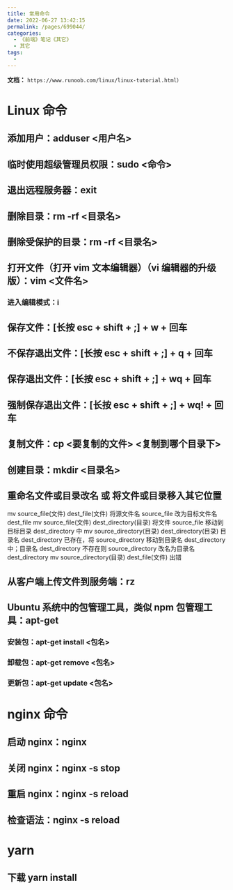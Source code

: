 ```yaml
---
title: 常用命令
date: 2022-06-27 13:42:15
permalink: /pages/699044/
categories:
  - 《前端》笔记《其它》
  - 其它
tags:
  - 
---
```

**文档：** `https://www.runoob.com/linux/linux-tutorial.html）`

# Linux 命令

## 添加用户：adduser <用户名>

## 临时使用超级管理员权限：sudo <命令>

## 退出远程服务器：exit

## 删除目录：rm -rf <目录名>

## 删除受保护的目录：rm -rf <目录名>

## 打开文件（打开 vim 文本编辑器）（vi 编辑器的升级版）：vim <文件名>
### 进入编辑模式：i

## 保存文件：[长按 esc + shift + ;] + w + 回车

## 不保存退出文件：[长按 esc + shift + ;] + q + 回车

## 保存退出文件：[长按 esc + shift + ;] + wq + 回车

## 强制保存退出文件：[长按 esc + shift + ;] + wq! + 回车

## 复制文件：cp <要复制的文件> <复制到哪个目录下>

## 创建目录：mkdir <目录名>

## 重命名文件或目录改名 或 将文件或目录移入其它位置
  mv source_file(文件) dest_file(文件)	           将源文件名 source_file 改为目标文件名 dest_file
  mv source_file(文件) dest_directory(目录)	       将文件 source_file 移动到目标目录 dest_directory 中
  mv source_directory(目录) dest_directory(目录)	 目录名 dest_directory 已存在，将 source_directory 移动到目录名 dest_directory 中；目录名 dest_directory 不存在则 source_directory 改名为目录名 dest_directory
  mv source_directory(目录) dest_file(文件)        出错

## 从客户端上传文件到服务端：rz

## Ubuntu 系统中的包管理工具，类似 npm 包管理工具：apt-get
  ### 安装包：apt-get install <包名>

  ### 卸载包：apt-get remove <包名>

  ### 更新包：apt-get update <包名>

# nginx 命令
## 启动 nginx：nginx

## 关闭 nginx：nginx -s stop

## 重启 nginx：nginx -s reload

## 检查语法：nginx -s reload

# yarn
  ## 下载 yarn install